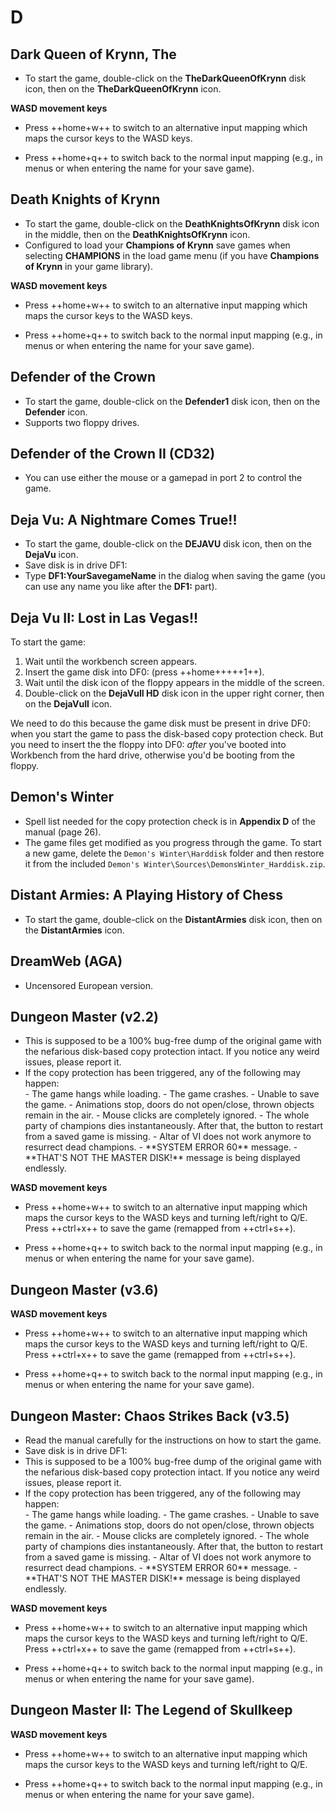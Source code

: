 # D

## Dark Queen of Krynn, The

- To start the game, double-click on the **TheDarkQueenOfKrynn** disk icon,
  then on the **TheDarkQueenOfKrynn** icon.

**WASD movement keys**

- Press ++home+w++ to switch to an alternative input mapping which maps the
  cursor keys to the WASD keys.

- Press ++home+q++ to switch back to the normal input mapping (e.g., in menus
  or when entering the name for your save game).


## Death Knights of Krynn

- To start the game, double-click on the **DeathKnightsOfKrynn** disk icon in
  the middle, then on the **DeathKnightsOfKrynn** icon.
- Configured to load your **Champions of Krynn** save games when selecting
  **CHAMPIONS** in the load game menu (if you have **Champions of Krynn** in
  your game library).

**WASD movement keys**

- Press ++home+w++ to switch to an alternative input mapping which maps the
  cursor keys to the WASD keys.

- Press ++home+q++ to switch back to the normal input mapping (e.g., in menus
  or when entering the name for your save game).


## Defender of the Crown

- To start the game, double-click on the **Defender1** disk icon, then on the
  **Defender** icon.
- Supports two floppy drives.


## Defender of the Crown II (CD32)

- You can use either the mouse or a gamepad in port 2 to control the game.


## Deja Vu: A Nightmare Comes True!!

- To start the game, double-click on the **DEJAVU** disk icon, then on the
  **DejaVu** icon.
- Save disk is in drive DF1:
- Type **DF1:YourSavegameName** in the dialog when saving the game (you can
  use any name you like after the **DF1:** part).


## Deja Vu II: Lost in Las Vegas!!

To start the game:

1. Wait until the workbench screen appears.
2. Insert the game disk into DF0: (press ++home+++++1++).
3. Wait until the disk icon of the floppy appears in the middle of the screen.
4. Double-click on the **DejaVuII HD** disk icon in the upper right corner,
   then on the **DejaVuII** icon.

We need to do this because the game disk must be present in drive DF0: when you
start the game to pass the disk-based copy protection check. But you need to
insert the the floppy into DF0: _after_ you've booted into Workbench from the
hard drive, otherwise you'd be booting from the floppy.


## Demon's Winter

- Spell list needed for the copy protection check is in **Appendix D** of the
  manual (page 26).
- The game files get modified as you progress through the game. To start a new
  game, delete the `Demon's Winter\Harddisk` folder and then restore it from
  the included `Demon's Winter\Sources\DemonsWinter_Harddisk.zip`.


## Distant Armies: A Playing History of Chess

- To start the game, double-click on the **DistantArmies** disk icon, then on
  the **DistantArmies** icon.


## DreamWeb (AGA)

- Uncensored European version.


## Dungeon Master (v2.2)

- This is supposed to be a 100% bug-free dump of the original game with the
  nefarious disk-based copy protection intact. If you notice any weird issues,
  please report it.
- If the copy protection has been triggered, any of the following may happen:
    <div class="compact" markdown>
    - The game hangs while loading.
    - The game crashes.
    - Unable to save the game.
    - Animations stop, doors do not open/close, thrown objects remain in the air.
    - Mouse clicks are completely ignored.
    - The whole party of champions dies instantaneously. After that, the button
      to restart from a saved game is missing.
    - Altar of VI does not work anymore to resurrect dead champions.
    - **SYSTEM ERROR 60** message.
    - **THAT'S NOT THE MASTER DISK!** message is being displayed endlessly.
    </div>

**WASD movement keys**

- Press ++home+w++ to switch to an alternative input mapping which maps the
  cursor keys to the WASD keys and turning left/right to Q/E. Press ++ctrl+x++
  to save the game (remapped from ++ctrl+s++).

- Press ++home+q++ to switch back to the normal input mapping (e.g., in menus
  or when entering the name for your save game).


## Dungeon Master (v3.6)

**WASD movement keys**

- Press ++home+w++ to switch to an alternative input mapping which maps the
  cursor keys to the WASD keys and turning left/right to Q/E. Press ++ctrl+x++
  to save the game (remapped from ++ctrl+s++).

- Press ++home+q++ to switch back to the normal input mapping (e.g., in menus
  or when entering the name for your save game).


## Dungeon Master: Chaos Strikes Back (v3.5)

- Read the manual carefully for the instructions on how to start the game.
- Save disk is in drive DF1:
- This is supposed to be a 100% bug-free dump of the original game with the
  nefarious disk-based copy protection intact. If you notice any weird issues,
  please report it.
- If the copy protection has been triggered, any of the following may happen:
    <div class="compact" markdown>
    - The game hangs while loading.
    - The game crashes.
    - Unable to save the game.
    - Animations stop, doors do not open/close, thrown objects remain in the air.
    - Mouse clicks are completely ignored.
    - The whole party of champions dies instantaneously. After that, the button
      to restart from a saved game is missing.
    - Altar of VI does not work anymore to resurrect dead champions.
    - **SYSTEM ERROR 60** message.
    - **THAT'S NOT THE MASTER DISK!** message is being displayed endlessly.
    </div>

**WASD movement keys**

- Press ++home+w++ to switch to an alternative input mapping which maps the
  cursor keys to the WASD keys and turning left/right to Q/E. Press ++ctrl+x++
  to save the game (remapped from ++ctrl+s++).

- Press ++home+q++ to switch back to the normal input mapping (e.g., in menus
  or when entering the name for your save game).


## Dungeon Master II: The Legend of Skullkeep

**WASD movement keys**

- Press ++home+w++ to switch to an alternative input mapping which maps the
  cursor keys to the WASD keys and turning left/right to Q/E.

- Press ++home+q++ to switch back to the normal input mapping (e.g., in menus
  or when entering the name for your save game).

